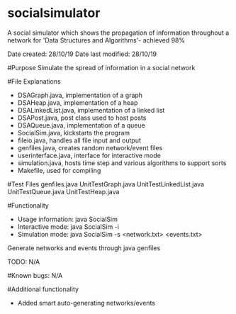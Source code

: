 # socialsimulator
A social simulator which shows the propagation of information throughout a network for 'Data Structures and Algorithms'- achieved 98%

Date created: 28/10/19
Date last modified: 28/10/19

#Purpose
Simulate the spread of information in a social network

#File Explanations
- DSAGraph.java, implementation of a graph 
- DSAHeap.java, implementation of a heap
- DSALinkedList.java, implementation of a linked list 
- DSAPost.java, post class used to host posts
- DSAQueue.java, implementation of a queue
- SocialSim.java, kickstarts the program
- fileio.java, handles all file input and output
- genfiles.java, creates random network/event files
- userinterface.java, interface for interactive mode             
- simulation.java, hosts time step and various algorithms to support sorts 
- Makefile, used for compiling

#Test Files
genfiles.java UnitTestGraph.java UnitTestLinkedList.java UnitTestQueue.java UnitTestHeap.java

#Functionality
- Usage information: java SocialSim
- Interactive mode: java SocialSim -i
- Simulation mode: java SocialSim -s <network.txt> <events.txt> <likeProb> <followProb>

Generate networks and events through java genfiles <numPeople> <numConnections>

TODO: N/A

#Known bugs:
N/A
    
#Additional functionality 
- Added smart auto-generating networks/events
